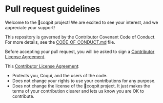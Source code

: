 # Pull request guidelines

Welcome to the 🐸coqpit project! We are excited to see your interest, and we appreciate your support!

This repository is governed by the Contributor Covenant Code of Conduct. For more details, see the [CODE_OF_CONDUCT.md](CODE_OF_CONDUCT.md) file.

Before accepting your pull request, you will be asked to sign a [Contributor License Agreement](https://cla-assistant.io/coqui-ai/coqpit).

This [Contributor License Agreement](https://cla-assistant.io/coqui-ai/coqpit):

- Protects you, Coqui, and the users of the code.
- Does not change your rights to use your contributions for any purpose.
- Does not change the license of the 🐸coqpit project. It just makes the terms of your contribution clearer and lets us know you are OK to contribute.
